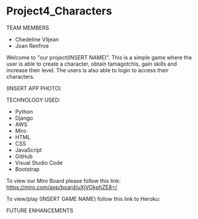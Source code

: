 # Project4_Characters
TEAM MEMBERS
* Chedeline Viljean 
* Joan Renfroe

Welcome to "our project(INSERT NAME)". This is a simple game where the user is able to create a character, obtain tamagotchis, gain skills and increase their level. The users is also able to login to access their characters.

(INSERT APP PHOTO)

TECHNOLOGY USED:
* Python
* Django
* AWS
* Miro
* HTML
* CSS
* JavaScript
* GitHub
* Visual Studio Code
* Bootstrap


To view our Miro Board please follow this link: https://miro.com/app/board/uXjVOkphZE8=/

To view/play (INSERT GAME NAME) follow this link to Heroku: 


FUTURE ENHANCEMENTS
